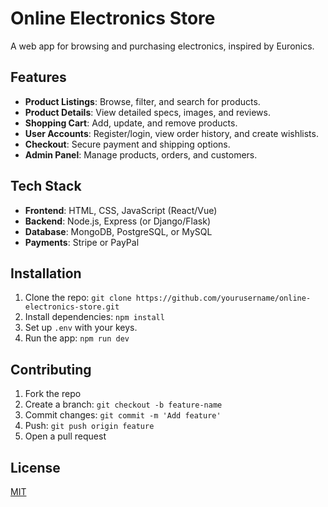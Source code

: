# Online Electronics Store

A web app for browsing and purchasing electronics, inspired by Euronics.

## Features

- **Product Listings**: Browse, filter, and search for products.
- **Product Details**: View detailed specs, images, and reviews.
- **Shopping Cart**: Add, update, and remove products.
- **User Accounts**: Register/login, view order history, and create wishlists.
- **Checkout**: Secure payment and shipping options.
- **Admin Panel**: Manage products, orders, and customers.

## Tech Stack

- **Frontend**: HTML, CSS, JavaScript (React/Vue)
- **Backend**: Node.js, Express (or Django/Flask)
- **Database**: MongoDB, PostgreSQL, or MySQL
- **Payments**: Stripe or PayPal

## Installation

1. Clone the repo: `git clone https://github.com/yourusername/online-electronics-store.git`
2. Install dependencies: `npm install`
3. Set up `.env` with your keys.
4. Run the app: `npm run dev`

## Contributing

1. Fork the repo
2. Create a branch: `git checkout -b feature-name`
3. Commit changes: `git commit -m 'Add feature'`
4. Push: `git push origin feature`
5. Open a pull request

## License

[MIT](LICENSE)
